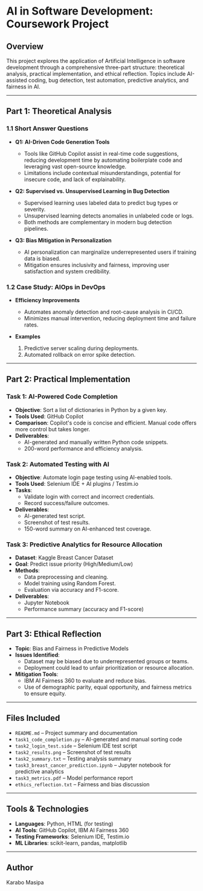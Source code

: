 # AI in Software Development: Coursework Project

## Overview

This project explores the application of Artificial Intelligence in software development through a comprehensive three-part structure: theoretical analysis, practical implementation, and ethical reflection. Topics include AI-assisted coding, bug detection, test automation, predictive analytics, and fairness in AI.

---

## Part 1: Theoretical Analysis 

### 1.1 Short Answer Questions

- **Q1: AI-Driven Code Generation Tools**
  - Tools like GitHub Copilot assist in real-time code suggestions, reducing development time by automating boilerplate code and leveraging vast open-source knowledge.
  - Limitations include contextual misunderstandings, potential for insecure code, and lack of explainability.

- **Q2: Supervised vs. Unsupervised Learning in Bug Detection**
  - Supervised learning uses labeled data to predict bug types or severity.
  - Unsupervised learning detects anomalies in unlabeled code or logs.
  - Both methods are complementary in modern bug detection pipelines.

- **Q3: Bias Mitigation in Personalization**
  - AI personalization can marginalize underrepresented users if training data is biased.
  - Mitigation ensures inclusivity and fairness, improving user satisfaction and system credibility.

### 1.2 Case Study: AIOps in DevOps

- **Efficiency Improvements**
  - Automates anomaly detection and root-cause analysis in CI/CD.
  - Minimizes manual intervention, reducing deployment time and failure rates.

- **Examples**
  1. Predictive server scaling during deployments.
  2. Automated rollback on error spike detection.

---

## Part 2: Practical Implementation 

### Task 1: AI-Powered Code Completion

- **Objective**: Sort a list of dictionaries in Python by a given key.
- **Tools Used**: GitHub Copilot
- **Comparison**: Copilot's code is concise and efficient. Manual code offers more control but takes longer.
- **Deliverables**:
  - AI-generated and manually written Python code snippets.
  - 200-word performance and efficiency analysis.

### Task 2: Automated Testing with AI

- **Objective**: Automate login page testing using AI-enabled tools.
- **Tools Used**: Selenium IDE + AI plugins / Testim.io
- **Tasks**:
  - Validate login with correct and incorrect credentials.
  - Record success/failure outcomes.
- **Deliverables**:
  - AI-generated test script.
  - Screenshot of test results.
  - 150-word summary on AI-enhanced test coverage.

### Task 3: Predictive Analytics for Resource Allocation

- **Dataset**: Kaggle Breast Cancer Dataset
- **Goal**: Predict issue priority (High/Medium/Low)
- **Methods**:
  - Data preprocessing and cleaning.
  - Model training using Random Forest.
  - Evaluation via accuracy and F1-score.
- **Deliverables**:
  - Jupyter Notebook
  - Performance summary (accuracy and F1-score)

---

## Part 3: Ethical Reflection 

- **Topic**: Bias and Fairness in Predictive Models
- **Issues Identified**:
  - Dataset may be biased due to underrepresented groups or teams.
  - Deployment could lead to unfair prioritization or resource allocation.
- **Mitigation Tools**:
  - IBM AI Fairness 360 to evaluate and reduce bias.
  - Use of demographic parity, equal opportunity, and fairness metrics to ensure equity.

---

## Files Included

- `README.md` – Project summary and documentation
- `task1_code_completion.py` – AI-generated and manual sorting code
- `task2_login_test.side` – Selenium IDE test script
- `task2_results.png` – Screenshot of test results
- `task2_summary.txt` – Testing analysis summary
- `task3_breast_cancer_prediction.ipynb` – Jupyter notebook for predictive analytics
- `task3_metrics.pdf` – Model performance report
- `ethics_reflection.txt` – Fairness and bias discussion

---

## Tools & Technologies

- **Languages**: Python, HTML (for testing)
- **AI Tools**: GitHub Copilot, IBM AI Fairness 360
- **Testing Frameworks**: Selenium IDE, Testim.io
- **ML Libraries**: scikit-learn, pandas, matplotlib

---

## Author

Karabo Masipa  


